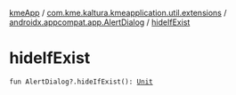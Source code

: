 [kmeApp](../../index.md) / [com.kme.kaltura.kmeapplication.util.extensions](../index.md) / [androidx.appcompat.app.AlertDialog](index.md) / [hideIfExist](./hide-if-exist.md)

# hideIfExist

`fun AlertDialog?.hideIfExist(): `[`Unit`](https://kotlinlang.org/api/latest/jvm/stdlib/kotlin/-unit/index.html)